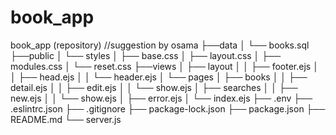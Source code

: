 # book_app


book_app (repository) //suggestion by osama
├──data
│  └── books.sql
├──public
│  └── styles
│      ├── base.css
│      ├── layout.css
│      ├── modules.css
│      └── reset.css
├──views
│  ├── layout
│  │   ├── footer.ejs
│  │   ├── head.ejs
│  │   └── header.ejs
│  └── pages
│      ├── books
│      │   ├── detail.ejs
│      │   ├── edit.ejs
│      │   └── show.ejs
│      ├── searches
│      │   ├── new.ejs
│      │   └── show.ejs
│      ├── error.ejs
│      └── index.ejs
├── .env
├── .eslintrc.json
├── .gitignore
├── package-lock.json
├── package.json
├── README.md
└── server.js
```